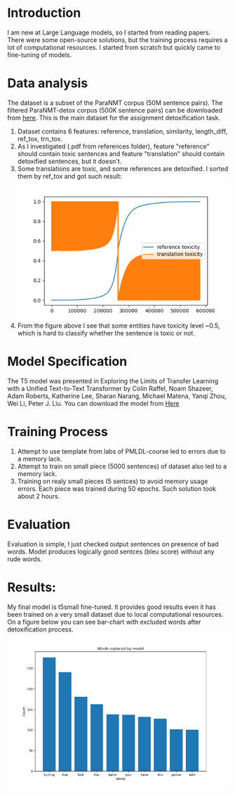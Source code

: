# Introduction 
I am new at Large Language models, so I started from reading papers. There were some open-source solutions, but the training process requires a lot of computational resources. I started from scratch but  quickly came to fine-tuning of models.

# Data analysis
The dataset is a subset of the ParaNMT corpus (50M sentence pairs). The filtered ParaNMT-detox corpus (500K sentence pairs) can be downloaded from [here](https://github.com/skoltech-nlp/detox/releases/download/emnlp2021/filtered_paranmt.zip). This is the main dataset for the assignment detoxification task.
1. Dataset contains 6 features: reference, translation, similarity, length_diff, ref_tox, trn_tox.
2. As I investigated (.pdf from references folder), feature "reference" should contain toxic sentences and feature "translation" should contain detoxified sentences, but it doesn't.
3. Some translations are toxic, and some references are detoxified. I sorted them by ref_tox and got such result:![Fig. 1](figures/sorted_toxicity.png "Fig. 1")
4. From the figure above I see that some entities have toxicity level ~0.5, which is hard to classify whether the sentence is toxic or not.

# Model Specification
The T5 model was presented in Exploring the Limits of Transfer Learning with a Unified Text-to-Text Transformer by Colin Raffel, Noam Shazeer, Adam Roberts, Katherine Lee, Sharan Narang, Michael Matena, Yanqi Zhou, Wei Li, Peter J. Liu.
You can download the model from [Here](https://disk.yandex.com/d/aP_z72Ew8CQs2A)

# Training Process
1. Attempt to use template from labs of PMLDL-course led to errors due to a memory lack. 
2. Attempt to train on small piece (5000 sentences) of dataset also led to a memory lack.
3. Training on realy small pieces (5 sentces) to avoid memory usage errors. Each piece was trained during 50 epochs. Such solution took about 2 hours.

# Evaluation
Evaluation is simple, I just checked output sentences on presence of bad words. Model produces logically good sentces (bleu score) without any rude words.

# Results:
My final model is t5small fine-tuned. It provides good results even it has been trained on a very small dataset due to local computational resources. On a figure below you can see bar-chart with excluded words after detoxification process.
![Fig. 2](figures/bar_plot.png "Fig. 2")